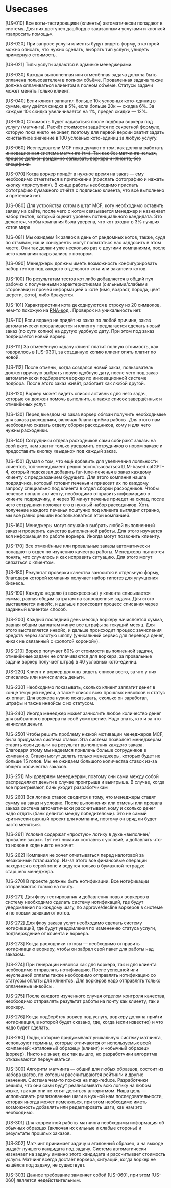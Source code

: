 # Usecases

[US-010] Все коты-тестировщики (клиенты) автоматически попадают в систему. Для них доступен дашборд с заказанными услугами и кнопкой «запросить помощь».

[US-020] При запросе услуги клиенты будут видеть форму, в которой можно описать, что нужно сделать, выбрать тип услуги, увидеть примерную стоимость.

[US-021] Типы услуги задаются в админке менеджерами.

[US-030] Каждая выполненная или отменённая задача должна быть оплачена пользователем в полном объёме. Проваленная задача также должна оплачиваться клиентом в полном объёме. Статусы задачи может менять только клиент.

[US-040] Если клиент заплатил больше 10к условных кото-единиц в сумме, ему даётся скидка в 5%, если больше 20к — скидка 6%. За каждые 10к скидка увеличивается на 1%, предел скидки — 12%.

[US-050] Стоимость будет задаваться после подбора воркера под услугу (матчинга). Расчёт стоимости задаётся по секретной формуле, которую пока никто не знает, поэтому для первой версии хватит задать константное значение в 100 условных кото-единиц за любую услугу.

~~[US-060] Исследователи MCF пока думают о том, как должна работать инновационная система матчинга (тм). Так как без матчинга нельзя, процесс должен рандомно связывать воркера и клиента, без специфики.~~

[US-070] Когда воркер придёт в нужное время на заказ — ему необходимо отметиться в приложении (прислать фотографию и нажать кнопку «приступил»). В конце работы необходимо прислать фотографию бумажного отчёта с подписью клиента, что всё выполнено и претензий нет. 

[US-080] Для устройства котом в штат MCF, коту необходимо оставить заявку на сайте, после чего с котом связывается менеджер и назначает набор тестов, который оценит уровень потенциального кандидата. Это делается, чтобы компания была уверена, что кот входит в 3% лучших котов мира.

[US-081] Мы ожидаем 1к заявок в день от рандомных котов, также, судя по отзывам, наши конкуренты могут попытаться нас заддосить в этом месте. Они так делали уже несколько раз с другими компаниями, после чего компании закрывались с позором.

[US-090] Менеджеры должны иметь возможность конфигурировать набор тестов под каждого отдельного кота или вакансию котов.

[US-100] По результатам тестов кот либо добавляется в общий пул рабочих с полученными характеристиками (сильными/слабыми сторонами) и прочей информацией о коте (имя, возраст, порода, цвет шерсти, фото), либо бракуется.

[US-101] Характеристики кота декодируются в строку из 20 символов, чем-то похожую на [RNA-код](https://en.wikipedia.org/wiki/RNA) . Проверок на уникальность нет.

[US-110] Если воркер не придёт на заказ по любой причине, заказ автоматически проваливается и клиенту предлагается сделать новый заказ (по сути копию) на другую удобную дату. При этом под заказ подбирается новый воркер.

[US-111] За отменённую задачу клиент платит полную стоимость, как говорилось в [US-030], за созданную копию клиент опять платит по новой.

[US-112] После отмены, когда создался новый заказ, пользователь должен вручную выбрать новую удобную дату, после чего под заказ автоматически подбирается воркер по инновационной системе подбора. После этого заказ живёт, работает как любой другой.

[US-120] Воркер может видеть список активных для него задач, которые он должен помочь выполнить, а также список завершённых и отменённых услуг.

[US-130] Перед выездом на заказ воркер обязан получить необходимые для заказа расходники, включая бланк приёма работы. Для этого нам необходимо сказать отделу сборки расходников, кому и для чего нужны расходники.

[US-140] Сотрудники отдела расходников сами собирают заказы на свой вкус, нам хватит только уведомить сотрудников о новом заказе и предоставить кнопку «выдано» под каждый заказ.

[US-150] Думая о том, что ещё добавить для увеличения лояльности клиентов, топ-менеджмент решил воспользоваться LLM-based catGPT-4, который подсказал добавить fur-tune-печенья в заказ каждому клиенту с предсказанием будущего. Для этого компания нашла подрядчика, который готовит печенья и привозит их по каждому запросу специально под клиента в отдел сборки расходников. Чтобы печенье попало к клиенту, необходимо отправить информацию о клиенте подрядчику, и через 10 минут печенье приедет на склад, после чего сотрудники положат его в нужный набор расходников. Хоть получение каждого печенья поштучно под клиента выглядит странно, мы всё равно решили воспользоваться этой компанией.

[US-160] Менеджеры могут случайно выбрать любой выполненный заказ и проверить качество выполненной работы. Для этого изучается вся информация по работе воркера. Иногда могут позвонить клиенту.

[US-170] Все отменённые или провальные заказы автоматически попадают в отдел по изучению качества работы. Менеджеры пытаются понять, что случилось и как исправить ситуацию. Для этого могут связаться с клиентом.

[US-180] Результат проверки качества заносится в отдельную форму, благодаря которой компания получает набор гипотез для улучшения бизнеса.

[US-190] Каждую неделю (в воскресенье) у клиента списывается сумма, равная общим затратам на запрошенные задачи. Для этого выставляется инвойс, и дальше происходит процесс списания через заданный клиентом способ.

[US-200] Каждый последний день месяца воркеру начисляется сумма, равная общим выплатам минус все штрафы за текущий месяц. Для этого выставляется инвойс, и дальше происходит процесс зачисления средств через золотую шляпу (уникальный сервис для перевода денег, никак не связанный с «золотой короной»).

[US-210] Воркер получает 60% от стоимости выполненной задачи, отменённые задачи не оплачиваются для воркера, за провальные задачи воркер получает штраф в 40 условных кото-единиц.

[US-220] Клиент и воркер должны видеть список всего, за что у них списались или начислились деньги.

[US-230] Необходимо показывать, сколько клиент заплатит денег в конце текущей недели, а также список всех прошлых инвойсов и статус их оплат. Для воркера нужно показывать, сколько он заработал, штрафы и также инвойсы с их статусом.

[US-240] Иногда менеджер может зачислить любое количество денег для выбранного воркера на своё усмотрение. Надо знать, кто и за что начислил деньги.

[US-250] Чтобы решить проблему низкой мотивации менеджеров MCF, была придумана система ставок. Эта система позволяет менеджерам ставить свои деньги на результат выполнения каждого заказа. Благодаря этому мы надеемся привлечь больше сотрудников в компанию. Ставки могут делать только менеджеры, которых будет не больше 15 голов. Мы не ожидаем большого количества ставок из-за общего количества заказов.

[US-251] Мы доверяем менеджерам, поэтому они сами между собой распределяют деньги в случае проигрыша и выигрыша. В случае, когда все проигрывают, банк уходит разработчикам

[US-260] Вся логика ставок сводится к тому, что менеджеры ставят сумму на заказ и условие. После выполнения или отмены или провала заказа система автоматически рассчитывает, кому и сколько денег надо отдать (банк делится между победителями). Это не самый критически важный проект для компании, поэтому он вряд ли будет часто меняться.

[US-261] Условия содержат «простую» логику в духе «выполнен/провален заказ». Тут нет никаких составных условий, а добавлять что-то новое в коде никто не хочет.

[US-262] Компания не хочет отчитываться перед налоговой за незаконный тотализатор. Из-за этого все финансовые операции находятся в серой зоне и ведутся только в бумажной тетрадке старшего менеджера.

[US-270] В проекте должны быть нотификации. Все нотификации отправляются только на почту.

[US-271] Для флоу тестирования и добавления новых воркеров в систему необходимо сделать систему нотификаций, где будут уведомления по каждому шагу, по approve/decline воркеров в системе и по новым заявкам от котов.

[US-272] Для флоу заказа услуг необходимо сделать систему нотификаций, где будут уведомления по изменению статуса услуги, подтверждение от клиента и воркера.

[US-273] Когда расходники готовы — необходимо отправить нотификацию воркеру, чтобы он забрал свой пакет для работы над заказом.

[US-274] При генерации инвойса как для воркера, так и для клиента необходимо отправлять нотификацию. После успешной или неуспешной оплаты также необходимо отправлять нотификацию со статусом оплаты для клиентов. Для воркеров надо отправлять только оплаченные инвойсы.

[US-275] После каждого изученного случая отделом контроля качества, необходимо отправлять результат работы на почту как клиенту, так и воркеру.

[US-276] Когда подберётся воркер под услугу, воркеру должна прийти нотификация, в которой будет сказано, где, когда (если известно) и что надо будет сделать.

[US-290] Люди, которые придумывают уникальную систему матчинга, используют термины, которые отличаются от используемых всей компанией: «эталонный образец» (клиент) и «обычный образец» (воркер). Никто не знает, как так вышло, но разработчики алгоритма отказываются переучиваться.

[US-300] Алгоритм матчинга — общий для любых образцов, состоит из набора шагов, по которым рассчитываются рейтинги и другие значения. Система чем-то похожа на map-reduce. Разработчики решили, что они сами будут реализовывать всю логику на любом языке, так как они не хотят делиться алгоритмом. Наша цель — использовать реализованные шаги в нужной нам последовательности, которая иногда может изменяться, при этом необходимо иметь возможность добавлять или редактировать шаги, как нам это необходимо.

[US-301] Для корректной работы матчинга необходимы информация об обычных образцах (включая их сильные и слабые стороны) и результаты прошлых заказов.

[US-302] Матчинг принимает задачу и эталонный образец, а на выходе выдаёт лучшего кандидата под задачу. Система автоматически назначает на задачу именно этого кандидата и рассчитывает стоимость услуги. Матчинг всегда достаёт воркера, ситуаций, когда воркер не нашёлся под задачу, не существует.

[US-303] Данное требование заменяет собой [US-060], при этом [US-060] является недействительным.
